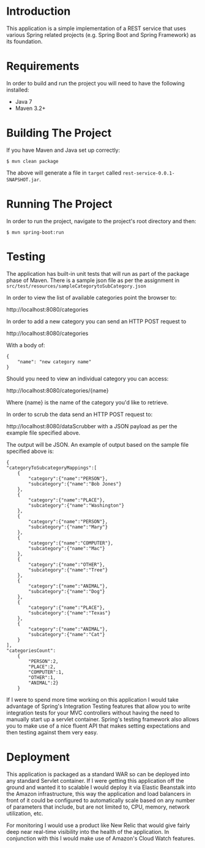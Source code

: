 # Introduction
This application is a simple implementation of a REST service that uses various Spring related projects (e.g. Spring Boot and Spring Framework) as its foundation.

# Requirements

In order to build and run the project you will need to have the following installed:

* Java 7
* Maven 3.2+

# Building The Project

If you have Maven and Java set up correctly:

```
$ mvn clean package
```

The above will generate a file in `target` called `rest-service-0.0.1-SNAPSHOT.jar`.

# Running The Project

In order to run the project, navigate to the project's root directory and then:

```
$ mvn spring-boot:run
```

# Testing

The application has built-in unit tests that will run as part of the package phase of Maven.
There is a sample json file as per the assignment in ```src/test/resources/sampleCategorytoSubCategory.json```

In order to view the list of available categories point the browser to:

http://localhost:8080/categories

In order to add a new category you can send an HTTP POST request to 

http://localhost:8080/categories

With a body of:

```
{
    "name": "new category name"
}
```

Should you need to view an individual category you can access:

http://localhost:8080/categories/{name}

Where {name} is the name of the category you'd like to retrieve.

In order to scrub the data send an HTTP POST request to:

http://localhost:8080/dataScrubber with a JSON payload as per the example file specified above.

The output will be JSON. An example of output based on the sample file specified above is:

```
{
"categoryToSubcategoryMappings":[
    {
        "category":{"name":"PERSON"},
        "subcategory":{"name":"Bob Jones"}
    },
    {
        "category":{"name":"PLACE"},
        "subcategory":{"name":"Washington"}
    },
    {
        "category":{"name":"PERSON"},
        "subcategory":{"name":"Mary"}
    },
    {
        "category":{"name":"COMPUTER"},
        "subcategory":{"name":"Mac"}
    },
    {
        "category":{"name":"OTHER"},
        "subcategory":{"name":"Tree"}
    },
    {
        "category":{"name":"ANIMAL"},
        "subcategory":{"name":"Dog"}
    },
    {
        "category":{"name":"PLACE"},
        "subcategory":{"name":"Texas"}
    },
    {
        "category":{"name":"ANIMAL"},
        "subcategory":{"name":"Cat"}
    }
],
"categoriesCount":
    {
        "PERSON":2,
        "PLACE":2,
        "COMPUTER":1,
        "OTHER":1,
        "ANIMAL":2}
    }
```

If I were to spend more time working on this application I would take advantage of Spring's Integration Testing
features that allow you to write integration tests for your MVC controllers without having the need to manually 
start up a servlet container. Spring's testing framework also allows you to make use of a nice fluent API that
makes setting expectations and then testing against them very easy.

# Deployment
This application is packaged as a standard WAR so can be deployed into any standard Servlet container. If I were
getting this application off the ground and wanted it to scalable I would deploy it via Elastic Beanstalk into
the Amazon infrastructure, this way the application and load balancers in front of it could be configured
to automatically scale based on any number of parameters that include, but are not limited to, CPU, memory, network
utilization, etc.

For monitoring I would use a product like New Relic that would give fairly deep near real-time visibility into
the health of the application. In conjunction with this I would make use of Amazon's Cloud Watch features.

